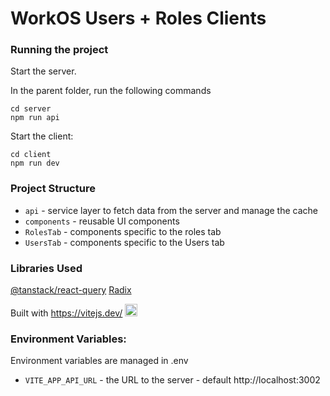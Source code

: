# WorkOS Users + Roles Clients

### Running the project

Start the server.

In the parent folder, run the following commands

```
cd server
npm run api
```

Start the client:

```
cd client
npm run dev
```

### Project Structure

- `api` - service layer to fetch data from the server and manage the cache
- `components` - reusable UI components
- `RolesTab` - components specific to the roles tab
- `UsersTab` - components specific to the Users tab

### Libraries Used

[@tanstack/react-query](https://tanstack.com/query/latest/docs/framework/react)
[Radix](https://www.radix-ui.com/)

Built with https://vitejs.dev/ <img width="20" src="https://vitejs.dev/logo.svg"/>

### Environment Variables:

Environment variables are managed in .env

- `VITE_APP_API_URL` - the URL to the server - default http://localhost:3002
